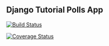 ## Django Tutorial Polls App 

[![Build Status](https://app.travis-ci.com/aryanprasad7/SE-Django-1.svg?token=gZFLquVHo7ZPGVRcsxqJ&branch=main)](https://app.travis-ci.com/aryanprasad7/SE-Django-1)

[![Coverage Status](https://coveralls.io/repos/github/aryanprasad7/SE-Django-1/badge.svg?branch=main)](https://coveralls.io/github/aryanprasad7/SE-Django-1?branch=main)